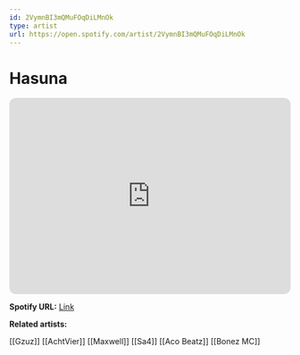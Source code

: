 ```yaml
---
id: 2VymnBI3mQMuFOqDiLMnOk
type: artist
url: https://open.spotify.com/artist/2VymnBI3mQMuFOqDiLMnOk
---
```

# Hasuna

<iframe style="border-radius:12px" src="https://open.spotify.com/embed/artist/2VymnBI3mQMuFOqDiLMnOk" width="100%" height="352" frameBorder="0" allowfullscreen="" allow="autoplay; clipboard-write; encrypted-media; fullscreen; picture-in-picture" loading="lazy"></iframe>

**Spotify URL:** [Link](https://open.spotify.com/artist/2VymnBI3mQMuFOqDiLMnOk)

**Related artists:**

[[Gzuz]]
[[AchtVier]]
[[Maxwell]]
[[Sa4]]
[[Aco Beatz]]
[[Bonez MC]]
